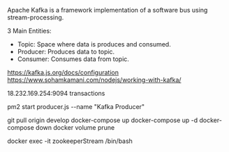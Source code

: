 
Apache Kafka is a framework implementation of a software bus using stream-processing.

3 Main Entities:
  - Topic: Space where data is produces and consumed.
  - Producer: Produces data to topic.
  - Consumer: Consumes data from topic.


https://kafka.js.org/docs/configuration
https://www.sohamkamani.com/nodejs/working-with-kafka/


18.232.169.254:9094
transactions

pm2 start producer.js --name "Kafka Producer"

git pull origin develop
docker-compose up
docker-compose up -d
docker-compose down
docker volume prune

docker exec -it zookeeperStream /bin/bash